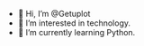 - 👋 Hi, I’m @Getuplot
- 👀 I’m interested in technology.
- 🌱 I’m currently learning Python.

<!---
Getuplot/Getuplot is a ✨ special ✨ repository because its `README.md` (this file) appears on your GitHub profile.
You can click the Preview link to take a look at your changes.
--->
